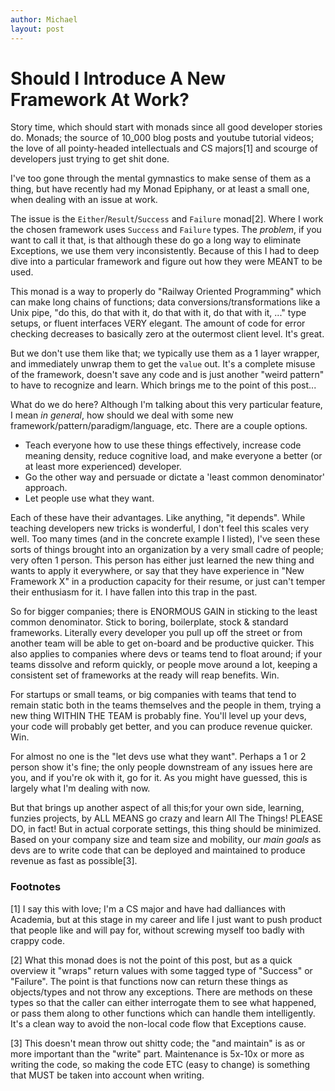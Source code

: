 ```yaml
---
author: Michael
layout: post
---
```


# Should I Introduce A New Framework At Work?

Story time, which should start with monads since all good developer stories do.  Monads;
the source of 10_000 blog posts and youtube tutorial videos; the love of all pointy-headed
intellectuals and CS majors[1] and scourge of developers just trying to get shit done.

I've too gone through the mental gymnastics to make sense of them as a thing, but have
recently had my Monad Epiphany, or at least a small one, when dealing with an issue at
work.

The issue is the `Either`/`Result`/`Success` and `Failure` monad[2].  Where I work the
chosen framework uses `Success` and `Failure` types.  The _problem_, if you want to call
it that, is that although these do go a long way to eliminate Exceptions, we use them very
inconsistently.  Because of this I had to deep dive into a particular framework and figure
out how they were MEANT to be used.

This monad is a way to properly do "Railway Oriented Programming" which can make long
chains of functions; data conversions/transformations like a Unix pipe, "do this, do that
with it, do that with it, do that with it, ..." type setups, or fluent interfaces VERY
elegant.  The amount of code for error checking decreases to basically zero at the
outermost client level.  It's great.

But we don't use them like that; we typically use them as a 1 layer wrapper, and
immediately unwrap them to get the `value` out.  It's a complete misuse of the framework,
doesn't save any code and is just another "weird pattern" to have to recognize and learn.
Which brings me to the point of this post...

What do we do here?  Although I'm talking about this very particular feature, I mean _in
general_, how should we deal with some new framework/pattern/paradigm/language, etc.
There are a couple options.

* Teach everyone how to use these things effectively, increase code meaning density,
  reduce cognitive load, and make everyone a better (or at least more experienced)
  developer.
* Go the other way and persuade or dictate a 'least common denominator' approach.
* Let people use what they want.


Each of these have their advantages.  Like anything, "it depends".  While teaching
developers new tricks is wonderful, I don't feel this scales very well.  Too many times
(and in the concrete example I listed), I've seen these sorts of things brought into an
organization by a very small cadre of people; very often 1 person.  This person has either
just learned the new thing and wants to apply it everywhere, or say that they have
experience in "New Framework X" in a production capacity for their resume, or just can't
temper their enthusiasm for it.  I have fallen into this trap in the past.

So for bigger companies; there is ENORMOUS GAIN in sticking to the least common
denominator.  Stick to boring, boilerplate, stock & standard frameworks.  Literally every
developer you pull up off the street or from another team will be able to get on-board and
be productive quicker.  This also applies to companies where devs or teams tend to float
around; if your teams dissolve and reform quickly, or people move around a lot, keeping a
consistent set of frameworks at the ready will reap benefits.  Win.

For startups or small teams, or big companies with teams that tend to remain static both
in the teams themselves and the people in them, trying a new thing WITHIN THE TEAM is
probably fine.  You'll level up your devs, your code will probably get better, and you can
produce revenue quicker.  Win.

For almost no one is the "let devs use what they want".  Perhaps a 1 or 2 person show it's
fine; the only people downstream of any issues here are you, and if you're ok with it, go
for it.  As you might have guessed, this is largely what I'm dealing with now.

But that brings up another aspect of all this;for your own side, learning, funzies
projects, by ALL MEANS go crazy and learn All The Things!  PLEASE DO, in fact!  But in
actual corporate settings, this thing should be minimized.  Based on your company size and
team size and mobility, our *main goals* as devs are to write code that can be deployed
and maintained to produce revenue as fast as possible[3].


### Footnotes

[1] I say this with love; I'm a CS major and have had dalliances with Academia, but at
this stage in my career and life I just want to push product that people like and will pay
for, without screwing myself too badly with crappy code.

[2] What this monad does is not the point of this post, but as a quick overview it "wraps"
return values with some tagged type of "Success" or "Failure".  The point is that
functions now can return these things as objects/types and not throw any exceptions.
There are methods on these types so that the caller can either interrogate them to see
what happened, or pass them along to other functions which can handle them intelligently.
It's a clean way to avoid the non-local code flow that Exceptions cause.

[3] This doesn't mean throw out shitty code; the "and maintain" is as or more important
than the "write" part.  Maintenance is 5x-10x or more as writing the code, so making the
code ETC (easy to change) is something that MUST be taken into account when writing.
